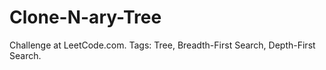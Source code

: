 # Clone-N-ary-Tree
Challenge at LeetCode.com. Tags: Tree, Breadth-First Search, Depth-First Search.
